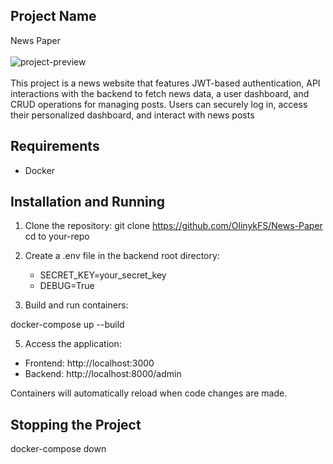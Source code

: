 ## Project Name
News Paper
<br>
<br>
![project-preview](https://github.com/user-attachments/assets/8ee036f9-4102-433c-8f2e-a6020b6c8100)
 <br>
 <br>
This project is a news website that features JWT-based
                        authentication, API interactions with the backend to fetch news data, a user dashboard, and CRUD
                        operations for managing posts. Users can securely log in, access their personalized dashboard,
                        and interact with news posts
## Requirements
 - Docker

## Installation and Running

1. Clone the repository:
 git clone https://github.com/OlinykFS/News-Paper
 cd to your-repo

2. Create a .env file in the backend root directory:<br>

   - SECRET_KEY=your_secret_key<br>
   - DEBUG=True


3. Build and run containers:

  docker-compose up --build

5. Access the application:

  - Frontend: http://localhost:3000
  - Backend: http://localhost:8000/admin
    
Containers will automatically reload when code changes are made.

## Stopping the Project
 docker-compose down


